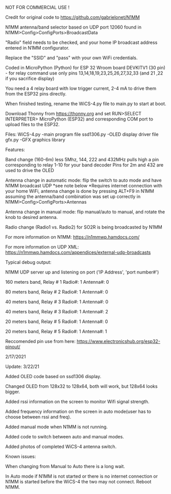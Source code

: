 NOT FOR COMMERCIAL USE !

Credit for original code to https://github.com/gabrielonet/N1MM

N1MM antenna/band selector based on UDP port 12060 found in N1MM>Config>ConfigPorts>BroadcastData

"Radio" field needs to be checked, and your home IP broadcast address entered in N1MM configurator.  

Replace the "SSID" and "pass" with your own WiFi credentials.

Coded in MicroPython (Python) for ESP 32 Wroom board DEVKITV1 (30 pin) - for relay command use only pins 13,14,18,19,23,25,26,27,32,33 (and 21 ,22 if you sacrifice display)

You need a 4 relay board with low trigger current, 2-4 mA to drive them from the ESP32 pins directly.

When finished testing, rename the WiCS-4.py file to main.py to start at boot.

Download Thonny from https://thonny.org and set RUN>SELECT INTERPRETER> MicroPython (ESP32) and corresponding COM port to upload files to the ESP32.

Files:
WiCS-4.py   -main program file
ssd1306.py  -OLED display driver file
gfx.py      -GFX graphics library

Features: 

Band change (160-6m) less 5Mhz, 144, 222 and 432MHz  pulls high a pin corresponding to relay 1-10 for your band decoder
Pins for 2m and 432 are used to drive the OLED

Antenna change in automatic mode: flip the switch to auto mode and have N1MM broadcast UDP *see note below
*Requires internet connection with your home WiFi, antenna change is done by pressing ALT+F9 in N1MM assuming the antenna/band combination was set up correctly in N1MM>Config>ConfigPorts>Antennas

Antenna change in manual mode: flip manual/auto to manual, and rotate the knob to desired antenna. 

Radio change (Radio1 vs. Radio2) for SO2R is being broadcasted by N1MM


For more information on N1MM:  https://n1mmwp.hamdocs.com/

For more information on UDP XML: https://n1mmwp.hamdocs.com/appendices/external-udp-broadcasts

Typical debug output:

N1MM UDP server up and listening on port ('IP Address', 'port number#')

160 meters band, Relay # 1 Radio#: 1 Antenna#: 0

 80 meters band, Relay # 2 Radio#: 1 Antenna#: 0
 
 40 meters band, Relay # 3 Radio#: 1 Antenna#: 0
 
 40 meters band, Relay # 3 Radio#: 1 Antenna#: 2
 
 20 meters band, Relay # 5 Radio#: 1 Antenna#: 0
 
 20 meters band, Relay # 5 Radio#: 1 Antenna#: 1



Reccomended pin use from here: https://www.electronicshub.org/esp32-pinout/

2/17/2021

Update: 3/22/21

Added OLED code based on ssd1306 display.

Changed OLED from 128x32 to 128x64, both will work, but 128x64 looks bigger.

Added rssi information on the screen to monitor Wifi signal strength.

Added frequency information on the screen in auto mode(user has to choose between rssi and freq).

Added manual mode when N1MM is not running.

Added code to switch between auto and manual modes.

Added photos of completed WiCS-4 antenna switch.


Known issues:

When changing from Manual to Auto there is a long wait.

In Auto mode if N1MM is not started or there is no internet connection or N1MM is started before the WiCS-4 the two may not connect. Reboot N1MM.
